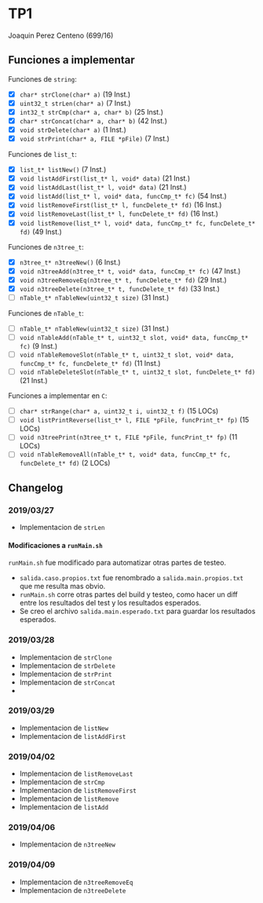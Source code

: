 # TP1

Joaquin Perez Centeno (699/16)

## Funciones a implementar

Funciones de `string`:
- [X] `char* strClone(char* a)` (19 Inst.)
- [X] `uint32_t strLen(char* a)` (7 Inst.)
- [X] `int32_t strCmp(char* a, char* b)` (25 Inst.)
- [X] `char* strConcat(char* a, char* b)` (42 Inst.)
- [X] `void strDelete(char* a)` (1 Inst.)
- [X] `void strPrint(char* a, FILE *pFile)` (7 Inst.)

Funciones de `list_t`:
- [X] `list_t* listNew()` (7 Inst.)
- [X] `void listAddFirst(list_t* l, void* data)` (21 Inst.)
- [X] `void listAddLast(list_t* l, void* data)` (21 Inst.)
- [X] `void listAdd(list_t* l, void* data, funcCmp_t* fc)` (54 Inst.)
- [X] `void listRemoveFirst(list_t* l, funcDelete_t* fd)` (16 Inst.)
- [X] `void listRemoveLast(list_t* l, funcDelete_t* fd)` (16 Inst.)
- [X] `void listRemove(list_t* l, void* data, funcCmp_t* fc, funcDelete_t* fd)` (49 Inst.)

Funciones de `n3tree_t`:
- [X] `n3tree_t* n3treeNew()` (6 Inst.)
- [X] `void n3treeAdd(n3tree_t* t, void* data, funcCmp_t* fc)` (47 Inst.)
- [X] `void n3treeRemoveEq(n3tree_t* t, funcDelete_t* fd)` (29 Inst.)
- [X] `void n3treeDelete(n3tree_t* t, funcDelete_t* fd)` (33 Inst.)
- [ ] `nTable_t* nTableNew(uint32_t size)` (31 Inst.)

Funciones de `nTable_t`:
- [ ] `nTable_t* nTableNew(uint32_t size)` (31 Inst.)
- [ ] `void nTableAdd(nTable_t* t, uint32_t slot, void* data, funcCmp_t* fc)` (9 Inst.)
- [ ] `void nTableRemoveSlot(nTable_t* t, uint32_t slot, void* data, funcCmp_t* fc, funcDelete_t* fd)` (11 Inst.)
- [ ] `void nTableDeleteSlot(nTable_t* t, uint32_t slot, funcDelete_t* fd)` (21 Inst.)

Funciones a implementar en `C`:
- [ ] `char* strRange(char* a, uint32_t i, uint32_t f)` (15 LOCs)
- [ ] `void listPrintReverse(list_t* l, FILE *pFile, funcPrint_t* fp)` (15 LOCs)
- [ ] `void n3treePrint(n3tree_t* t, FILE *pFile, funcPrint_t* fp)` (11 LOCs)
- [ ] `void nTableRemoveAll(nTable_t* t, void* data, funcCmp_t* fc, funcDelete_t* fd)` (2 LOCs)

## Changelog

### 2019/03/27

- Implementacion de `strLen`

#### Modificaciones a `runMain.sh`

`runMain.sh` fue modificado para automatizar otras partes de testeo.

- `salida.caso.propios.txt` fue renombrado a `salida.main.propios.txt` que me
  resulta mas obvio.
- `runMain.sh` corre otras partes del build y testeo, como hacer un diff entre
  los resultados del test y los resultados esperados.
- Se creo el archivo `salida.main.esperado.txt` para guardar los resultados
  esperados.

### 2019/03/28

- Implementacion de `strClone`
- Implementacion de `strDelete`
- Implementacion de `strPrint`
- Implementacion de `strConcat`
- 
### 2019/03/29

- Implementacion de `listNew`
- Implementacion de `listAddFirst`

### 2019/04/02

- Implementacion de `listRemoveLast`
- Implementacion de `strCmp`
- Implementacion de `listRemoveFirst`
- Implementacion de `listRemove`
- Implementacion de `listAdd`

### 2019/04/06

- Implementacion de `n3treeNew`

### 2019/04/09
- Implementacion de `n3treeRemoveEq`
- Implementacion de `n3treeDelete`
